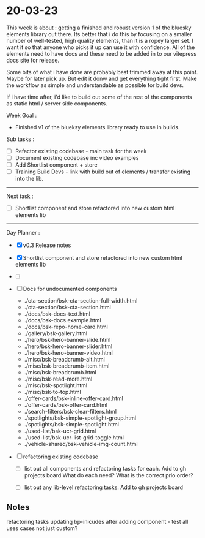 # 20-03-23

This week is about : getting a finished and robust version 1 of the bluesky elements library out there.
Its better that i do this by focusing on a smaller number of well-tested, high quality elements, than it is a ropey larger set. I want it so that anyone who picks it up can use it with confidence. All of the elements need to have docs and these need to be added in to our vitepress docs site for release.

Some bits of what i have done are probably best trimmed away at this point. Maybe for later pick up. But edit it donw and get everything tight first. Make the workflow as simple and understandable as possible for build devs.

If i have time after, i'd like to build out some of the rest of the components as static html / server side components.

Week Goal :
- Finished v1 of the blueksy elements library ready to use in builds.

Sub tasks :
- [ ] Refactor existing codebase - main task for the week
- [ ] Document existing codebase inc video examples
- [ ] Add Shortlist component + store
- [ ] Training Build Devs - link with build out of elements / transfer existing into the lib.

---

Next task :
- [ ] Shortlist component and store refactored into new custom html elements lib

---

Day Planner :

- [x] v0.3 Release notes
- [x] Shortlist component and store refactored into new custom html elements lib
- [ ]
- [ ] Docs for undocumented components

    - ./cta-section/bsk-cta-section-full-width.html
    - ./cta-section/bsk-cta-section.html
    - ./docs/bsk-docs-text.html
    - ./docs/bsk-docs.example.html
    - ./docs/bsk-repo-home-card.html
    - ./gallery/bsk-gallery.html
    - ./hero/bsk-hero-banner-slide.html
    - ./hero/bsk-hero-banner-slider.html
    - ./hero/bsk-hero-banner-video.html
    - ./misc/bsk-breadcrumb-alt.html
    - ./misc/bsk-breadcrumb-item.html
    - ./misc/bsk-breadcrumb.html
    - ./misc/bsk-read-more.html
    - ./misc/bsk-spotlight.html
    - ./misc/bsk-to-top.html
    - ./offer-cards/bsk-inline-offer-card.html
    - ./offer-cards/bsk-offer-card.html
    - ./search-filters/bsk-clear-filters.html
    - ./spotlights/bsk-simple-spotlight-group.html
    - ./spotlights/bsk-simple-spotlight.html
    - ./used-list/bsk-ucr-grid.html
    - ./used-list/bsk-ucr-list-grid-toggle.html
    - ./vehicle-shared/bsk-vehicle-img-count.html


- [ ] refactoring existing codebase
  - [ ] list out all components and refactoring tasks for each. Add to gh projects board
        What do each need?
        What is the correct prio order?
  - [ ] list out any lib-level refactoring tasks. Add to gh projects board


## Notes
 refactoring tasks
updating bp-inlcudes after adding component - test all uses cases not just custom?


